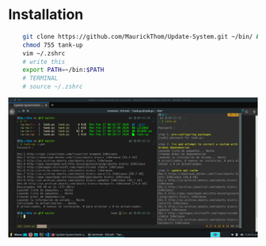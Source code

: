 
# **Installation**

````sh
    git clone https://github.com/MaurickThom/Update-System.git ~/bin/ && cd ~/bin/
    chmod 755 tank-up
    vim ~/.zshrc
    # write this
    export PATH=~/bin:$PATH
    # TERMINAL
    # source ~/.zshrc

````

![alt](/img/Captura&#32;de&#32;pantalla_2020-02-17_00-43-55.png)
